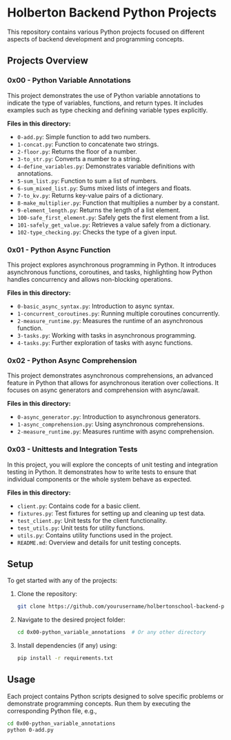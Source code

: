 # Holberton Backend Python Projects

This repository contains various Python projects focused on different aspects of backend development and programming concepts.

## Projects Overview

### 0x00 - Python Variable Annotations
This project demonstrates the use of Python variable annotations to indicate the type of variables, functions, and return types. It includes examples such as type checking and defining variable types explicitly.

**Files in this directory:**
- `0-add.py`: Simple function to add two numbers.
- `1-concat.py`: Function to concatenate two strings.
- `2-floor.py`: Returns the floor of a number.
- `3-to_str.py`: Converts a number to a string.
- `4-define_variables.py`: Demonstrates variable definitions with annotations.
- `5-sum_list.py`: Function to sum a list of numbers.
- `6-sum_mixed_list.py`: Sums mixed lists of integers and floats.
- `7-to_kv.py`: Returns key-value pairs of a dictionary.
- `8-make_multiplier.py`: Function that multiplies a number by a constant.
- `9-element_length.py`: Returns the length of a list element.
- `100-safe_first_element.py`: Safely gets the first element from a list.
- `101-safely_get_value.py`: Retrieves a value safely from a dictionary.
- `102-type_checking.py`: Checks the type of a given input.

### 0x01 - Python Async Function
This project explores asynchronous programming in Python. It introduces asynchronous functions, coroutines, and tasks, highlighting how Python handles concurrency and allows non-blocking operations.

**Files in this directory:**
- `0-basic_async_syntax.py`: Introduction to async syntax.
- `1-concurrent_coroutines.py`: Running multiple coroutines concurrently.
- `2-measure_runtime.py`: Measures the runtime of an asynchronous function.
- `3-tasks.py`: Working with tasks in asynchronous programming.
- `4-tasks.py`: Further exploration of tasks with async functions.

### 0x02 - Python Async Comprehension
This project demonstrates asynchronous comprehensions, an advanced feature in Python that allows for asynchronous iteration over collections. It focuses on async generators and comprehension with async/await.

**Files in this directory:**
- `0-async_generator.py`: Introduction to asynchronous generators.
- `1-async_comprehension.py`: Using asynchronous comprehensions.
- `2-measure_runtime.py`: Measures runtime with async comprehension.

### 0x03 - Unittests and Integration Tests
In this project, you will explore the concepts of unit testing and integration testing in Python. It demonstrates how to write tests to ensure that individual components or the whole system behave as expected.

**Files in this directory:**
- `client.py`: Contains code for a basic client.
- `fixtures.py`: Test fixtures for setting up and cleaning up test data.
- `test_client.py`: Unit tests for the client functionality.
- `test_utils.py`: Unit tests for utility functions.
- `utils.py`: Contains utility functions used in the project.
- `README.md`: Overview and details for unit testing concepts.

## Setup

To get started with any of the projects:

1. Clone the repository:
    ```bash
    git clone https://github.com/yourusername/holbertonschool-backend-python.git
    ```

2. Navigate to the desired project folder:
    ```bash
    cd 0x00-python_variable_annotations  # Or any other directory
    ```

3. Install dependencies (if any) using:
    ```bash
    pip install -r requirements.txt
    ```

## Usage

Each project contains Python scripts designed to solve specific problems or demonstrate programming concepts. Run them by executing the corresponding Python file, e.g.,

```bash
cd 0x00-python_variable_annotations
python 0-add.py
```